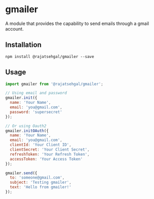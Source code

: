 # gmailer
A module that provides the capability to send emails through a gmail account.

## Installation
```
npm install @rajatsehgal/gmailer --save
```

## Usage

```js
import gmailer from '@rajatsehgal/gmailer';

// Using email and password
gmailer.init({
  name: 'Your Name',
  email: 'you@gmail.com',
  password: 'supersecret'
});

// Or using Oauth2
gmailer.initOAuth({
  name: 'Your Name',
  email: 'you@gmail.com',
  clientId: 'Your Client ID',
  clientSecret: 'Your Client Secret',
  refreshToken: 'Your Refresh Token',
  accessToken: 'Your Access Token'
});

gmailer.send({
  to: 'someone@gmail.com',
  subject: 'Testing gmailer',
  text: 'Hello from gmailer!'
});
```
